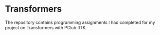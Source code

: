 # Transformers
The repository contains programming assignments I had completed for my project on Transformers with PClub IITK.
